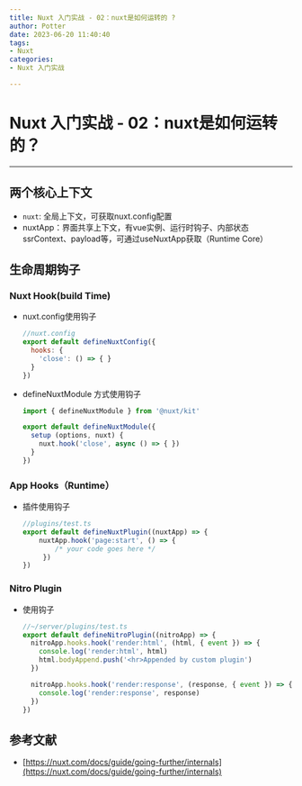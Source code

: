 ```yaml
---
title: Nuxt 入门实战 - 02：nuxt是如何运转的 ?
author: Potter
date: 2023-06-20 11:40:40
tags: 
- Nuxt
categories: 
- Nuxt 入门实战

---
```


# Nuxt 入门实战 - 02：nuxt是如何运转的？

---

## 两个核心上下文

- `nuxt`:  全局上下文，可获取nuxt.config配置
- nuxtApp：界面共享上下文，有vue实例、运行时钩子、内部状态ssrContext、payload等，可通过useNuxtApp获取（Runtime Core）

## 生命周期钩子

### Nuxt Hook(build Time)

- nuxt.config使用钩子
    
    ```jsx
    //nuxt.config
    export default defineNuxtConfig({
      hooks: {
        'close': () => { }
      }
    })
    ```
    
- defineNuxtModule 方式使用钩子
    
    ```jsx
    import { defineNuxtModule } from '@nuxt/kit'
    
    export default defineNuxtModule({
      setup (options, nuxt) {
        nuxt.hook('close', async () => { })
      }
    })
    ```
    

### App Hooks（Runtime）

- 插件使用钩子
    
    ```jsx
    //plugins/test.ts
    export default defineNuxtPlugin((nuxtApp) => {
        nuxtApp.hook('page:start', () => {
            /* your code goes here */
         })
    })
    ```
    

### Nitro Plugin

- 使用钩子
    
    ```jsx
    //~/server/plugins/test.ts
    export default defineNitroPlugin((nitroApp) => {
      nitroApp.hooks.hook('render:html', (html, { event }) => {
        console.log('render:html', html)
        html.bodyAppend.push('<hr>Appended by custom plugin')
      })
    
      nitroApp.hooks.hook('render:response', (response, { event }) => {
        console.log('render:response', response)
      })
    })
    ```
    

## 参考文献

- [https://nuxt.com/docs/guide/going-further/internals](https://nuxt.com/docs/guide/going-further/internals)
